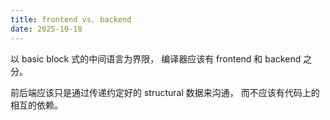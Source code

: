 ```yaml
---
title: frontend vs. backend
date: 2025-10-18
---
```


以 basic block 式的中间语言为界限，
编译器应该有 frontend 和 backend 之分。

前后端应该只是通过传递约定好的 structural 数据来沟通，
而不应该有代码上的相互的依赖。
